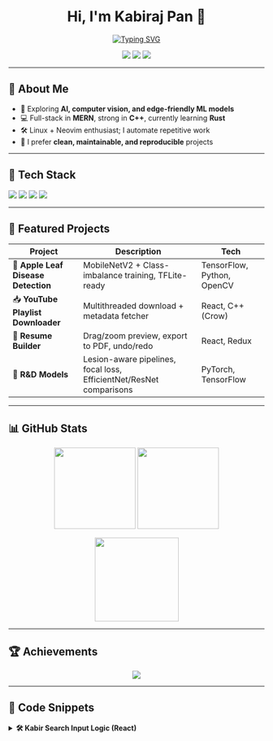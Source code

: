 <!-- HEADER -->
<h1 align="center">Hi, I'm Kabiraj Pan 👋</h1>
<p align="center">
  <a href="https://github.com/kabirajpan">
    <img src="https://readme-typing-svg.demolab.com?font=Fira+Code&weight=500&size=22&pause=1000&center=true&vCenter=true&width=500&lines=Full-Stack+%7C+AI+%7C+Computer+Vision;MERN+%7C+C%2B%2B+%7C+Rust+Learner;Building+Fast+and+Lightweight+Solutions" alt="Typing SVG" />
  </a>
</p>

<p align="center">
  <a href="mailto:kabirajpan2@gmail.com"><img src="https://img.shields.io/badge/Email-%23EA4335.svg?&style=for-the-badge&logo=gmail&logoColor=white" /></a>
  <a href="https://github.com/kabirajpan"><img src="https://img.shields.io/badge/GitHub-%23181717.svg?&style=for-the-badge&logo=github&logoColor=white" /></a>
  <img src="https://komarev.com/ghpvc/?username=kabirajpan&label=Profile+Views&color=blue&style=for-the-badge" />
</p>

---

## 🚀 About Me
- 🧠 Exploring **AI, computer vision, and edge-friendly ML models**  
- 💻 Full-stack in **MERN**, strong in **C++**, currently learning **Rust**  
- 🛠 Linux + Neovim enthusiast; I automate repetitive work  
- 🎯 I prefer **clean, maintainable, and reproducible** projects  

---

## 🧩 Tech Stack
<p>
  <img src="https://skillicons.dev/icons?i=cpp,python,js,ts,rust" />
  <img src="https://skillicons.dev/icons?i=react,redux,nodejs,express" />
  <img src="https://skillicons.dev/icons?i=tensorflow,pytorch,opencv" />
  <img src="https://skillicons.dev/icons?i=mongodb,postgresql,docker,linux,neovim,git" />
</p>

---

## 📌 Featured Projects

| Project | Description | Tech |
| ------- | ----------- | ---- |
| 🥼 **Apple Leaf Disease Detection** | MobileNetV2 + Class-imbalance training, TFLite-ready | TensorFlow, Python, OpenCV |
| 📥 **YouTube Playlist Downloader** | Multithreaded download + metadata fetcher | React, C++ (Crow) |
| 📄 **Resume Builder** | Drag/zoom preview, export to PDF, undo/redo | React, Redux |
| 🧪 **R&D Models** | Lesion-aware pipelines, focal loss, EfficientNet/ResNet comparisons | PyTorch, TensorFlow |

---

## 📊 GitHub Stats
<p align="center">
  <img height="160" src="https://github-readme-stats.vercel.app/api?username=kabirajpan&show_icons=true&theme=tokyonight&count_private=true" />
  <img height="160" src="https://github-readme-stats.vercel.app/api/top-langs/?username=kabirajpan&layout=compact&theme=tokyonight" />
</p>

<p align="center">
  <img height="165" src="https://streak-stats.demolab.com?user=kabirajpan&theme=tokyonight&hide_border=false" />
</p>

---

## 🏆 Achievements
<p align="center">
  <img src="https://github-profile-trophy.vercel.app/?username=kabirajpan&theme=onedark&no-frame=true&margin-w=10" />
</p>

---

## 📂 Code Snippets
<details>
<summary><b>🛠 Kabir Search Input Logic (React)</b></summary>

```javascript
const toggleSearch = () => {
  if (searchTerm.trim()) {
    alert(`Searching for: ${searchTerm}`);
    setShowSearch(true);
  } else {
    setShowSearch((prev) => !prev);
    setSearchTerm("");
  }
};
